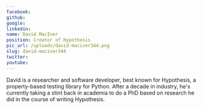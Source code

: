 ```yaml
---
facebook: 
github: 
google: 
linkedin: 
name: David MacIver
position: Creator of Hypothesis
pic_url: /uploads/david-maciver344.png
slug: david-maciver344
twitter: 
youtube: 
---
```

<p>David is a researcher and software developer, best known for Hypothesis, a property-based testing library for Python. After a decade in industry, he&#39;s currently taking a stint back in academia to do a PhD based on research he did in the course of writing Hypothesis.</p>
